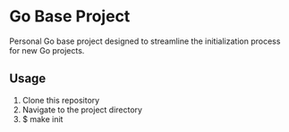 # Go Base Project

Personal Go base project designed to streamline the initialization process for new Go projects.


## Usage

1. Clone this repository 
2. Navigate to the project directory 
3. $ make init
